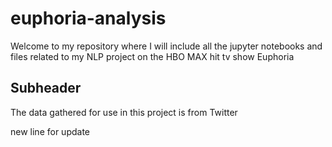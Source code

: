 # euphoria-analysis

Welcome to my repository where I will include all the jupyter notebooks and files related to my NLP project on the HBO MAX hit tv show Euphoria 

## Subheader 

The data gathered for use in this project is from Twitter


new line for update